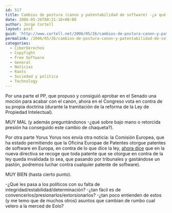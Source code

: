 ```yaml
---
id: 517
title: Cambios de postura (canon y patentabilidad de software) -¿a qué juegan?
date: 2006-05-26T00:21:16+00:00
author: Jorge Cortell
layout: post
guid: 'http://www.cortell.net/2006/05/26/cambios-de-postura-canon-y-patentabilidad-de-software-%c2%bfa-que-juegan/'
permalink: /2006/05/26/cambios-de-postura-canon-y-patentabilidad-de-software-a-que-juegan/
categories:
  - CiberDerechos
  - Copyfight
  - Free Software
  - General
  - Noticias
  - Rants
  - Sociedad y polí­tica
  - Technology
---
```

Por una parte el PP, que propuso y consiguió aprobar en el Senado una moción para acabar con el canon, ahora en el Congreso vota en contra de su propia doctrina (durante la tramitación de la reforma de la Ley de Propiedad Intelectual).

MUY MAL (y además preguntándonos -¿qué sobre bajo mano o retorcida presión ha conseguido este cambio de chaqueta?).

Por otra parte Yorus Yorus nos enví­a otra noticia: la Comisión Europea, que ha estado permitiendo que la Oficina Europae de Patentes otorgue patentes de software en Europa, en contra de lo que dice la ley, <a target="_blank" title="Noticia cambio doctrina patentes software" href="http://news.com.com/2100-1014_3-6076418.html?part=rss&tag=6076418&subj=news">ahora dice</a> que en la nueva directiva se recoge que toda patente que se otorgue en contra de la ley queda invalidada (o sea, que pasando por tribunales y gastándose un pastón, podremos luchar contra cualquier patente de software).

MUY BIEN (hasta cierto punto).

-¿Qué les pasa a los polí­ticos con su falta de integridad/estabilidad/determinación? -¿tan fácil es de convencerlos/presionarlos/extorsionarlos? -¿tan poco entienden de estos (y me temo que de muchos otros) asuntos que cambian de rumbo cual velero a la merced de Eolo?